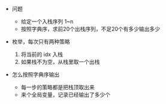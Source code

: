 * 问题
    * 给定一个入栈序列 1~n
    * 按照字典序，求前20个出栈序列，不足20个有多少输出多少

* 枚举，每次只有两种策略
    1. 将当前的 idx 入栈
    2. 如果栈不为空，从栈里取一个出栈

* 怎么按照字典序输出
    * 每一步的策略都是把栈顶取出来
    * 来个全局变量，记录已经输出了多少个 
            
